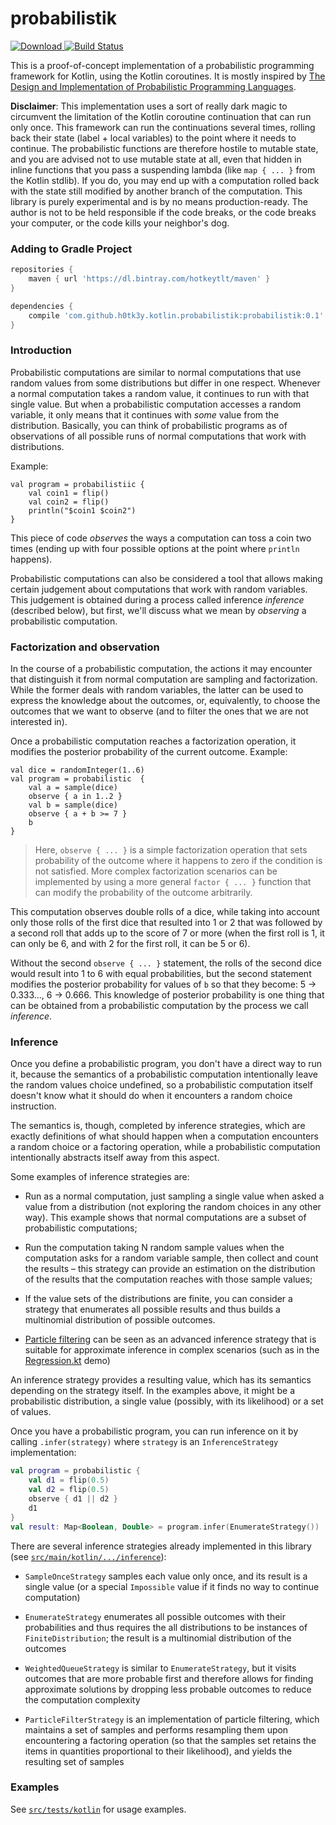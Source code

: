 probabilistik
===

[ ![Download](https://api.bintray.com/packages/hotkeytlt/maven/probabilistik/images/download.svg) ](https://bintray.com/hotkeytlt/maven/probabilistik/_latestVersion) [![Build Status](https://travis-ci.com/h0tk3y/probabilistik.svg?branch=master)](https://travis-ci.com/h0tk3y/probabilistik)

This is a proof-of-concept implementation of a probabilistic programming framework
for Kotlin, using the Kotlin coroutines. It is mostly inspired by 
[The Design and Implementation of Probabilistic Programming Languages](http://dippl.org). 

**Disclaimer**: This implementation uses a sort of really dark magic to circumvent
the limitation of the Kotlin coroutine continuation that can run only once. This 
framework can run the continuations several times, rolling back their state (label + local variables)
to the point where it needs to continue. The probabilistic functions are therefore hostile
to mutable state, and you are advised not to use mutable state at all, even that hidden in 
inline functions that you pass a suspending lambda (like `map { ... }` from the Kotlin stdlib). 
If you do, you may end up with a computation rolled back with the state still modified by another branch of the computation.
This library is purely experimental and is by no means production-ready. The author is not 
to be held responsible if the code breaks, or the code breaks your computer, or the code kills your neighbor's dog.

### Adding to Gradle Project

``` groovy
repositories {
    maven { url 'https://dl.bintray.com/hotkeytlt/maven' }
}

dependencies {
    compile 'com.github.h0tk3y.kotlin.probabilistik:probabilistik:0.1'
}
```

### Introduction

Probabilistic computations are similar to normal computations that use random values from some distributions 
but differ in one respect. Whenever a normal computation takes a random value, it continues to run with that
single value. But when a probabilistic computation accesses a random variable, it only means that
it continues with *some* value from the distribution. Basically, you can think of probabilistic programs as of 
observations of all possible runs of normal computations that work with distributions.

Example:

```
val program = probabilistiic {
    val coin1 = flip()
    val coin2 = flip()
    println("$coin1 $coin2")
}
```

This piece of code *observes* the ways a computation can toss a coin two times 
(ending up with four possible options at the point where `println` happens).

Probabilistic computations can also be considered a tool that allows making certain
judgement about computations that work with random variables. This judgement is obtained
during a process called inference *inference* (described below), but first, we'll discuss
what we mean by *observing* a probabilistic computation.

### Factorization and observation

In the course of a probabilistic computation, the actions it may encounter that distinguish it 
from normal computation are sampling and factorization. While the former deals with 
random variables, the latter can be used to express the knowledge about the outcomes, or,
equivalently, to choose the outcomes that we want to observe (and to filter the ones that 
we are not interested in).

Once a probabilistic computation reaches a factorization operation, it modifies the posterior
probability of the current outcome. Example:

```
val dice = randomInteger(1..6)
val program = probabilistic  {
    val a = sample(dice)
    observe { a in 1..2 }
    val b = sample(dice)
    observe { a + b >= 7 }
    b
}
```

> Here, `observe { ... }` is a simple factorization operation that sets probability of the 
outcome where it happens to zero if the condition is not satisfied. More complex factorization
scenarios can be implemented by using a more general `factor { ... }` function that can modify
the probability of the outcome arbitrarily.

This computation observes double rolls of a dice, while taking into account only those 
rolls of the first dice that resulted into 1 or 2 that was followed by a second roll 
that adds up to the score of 7 or more (when the first roll is 1, it can only be 6, 
and with 2 for the first roll, it can be 5 or 6).

Without the second `observe { ... }` statement, the rolls of the second dice would result 
into 1 to 6 with equal probabilities, but the second statement modifies the posterior 
probability for values of `b` so that they become: 5 → 0.333..., 6 → 0.666. This knowledge
of posterior probability is one thing that can be obtained from a probabilistic computation
by the process we call *inference*.

### Inference

Once you define a probabilistic program, you don't have a direct way to run it, because
the semantics of a probabilistic computation intentionally leave the random values choice 
undefined, so a probabilistic computation itself doesn't know what it should do when it encounters a 
random choice instruction.

The semantics is, though, completed by inference strategies, which are exactly definitions of 
what should happen when a computation encounters a random choice or a factoring operation, 
while a probabilistic computation intentionally abstracts itself away from this aspect.

Some examples of inference strategies are:

* Run as a normal computation, just sampling a single value when asked a value from a distribution (not exploring
 the random choices in any other way). This example shows that normal computations are a subset of
 probabilistic computations;
 
* Run the computation taking N random sample values when the computation asks for a 
 random variable sample, then collect and count the results – this strategy can provide 
 an estimation on the distribution of the results that the computation reaches with those sample values;
 
* If the value sets of the distributions are finite, you can consider a strategy that
 enumerates all possible results and thus builds a multinomial distribution of possible outcomes.
 
* [Particle filtering](http://dippl.org/chapters/05-particlefilter.html) can be seen as an advanced inference 
 strategy that is suitable for approximate inference in complex scenarios (such as in the 
 [Regression.kt](https://github.com/h0tk3y/probabilistik/blob/master/src/test/kotlin/Regression.kt) demo) 
 
An inference strategy provides a resulting value, which has its semantics depending on the strategy
itself. In the examples above, it might be a probabilistic distribution, a single value (possibly, with its likelihood) or 
a set of values.

Once you have a probabilistic program, you can run inference on it by calling `.infer(strategy)` where `strategy` is an 
`InferenceStrategy` implementation:

``` kotlin
val program = probabilistic {
    val d1 = flip(0.5)
    val d2 = flip(0.5)
    observe { d1 || d2 }
    d1
}
val result: Map<Boolean, Double> = program.infer(EnumerateStrategy()) 
```

There are several inference strategies already implemented in this library (see [`src/main/kotlin/.../inference`](https://github.com/h0tk3y/probabilistik/tree/master/src/main/kotlin/com/github/h0tk3y/probabilistik/inference)):

* `SampleOnceStrategy` samples each value only once, and its result is a single value (or a special `Impossible` value 
if it finds no way to continue computation)

* `EnumerateStrategy` enumerates all possible outcomes with their probabilities and thus requires the
 all distributions to be instances of `FiniteDistribution`; the result is a multinomial distribution of the outcomes
 
* `WeightedQueueStrategy` is similar to `EnumerateStrategy`, but it visits outcomes that are more probable 
 first and therefore allows for finding approximate solutions by dropping less probable outcomes to reduce
 the computation complexity
 
* `ParticleFilterStrategy` is an implementation of particle filtering, which maintains a set of samples and 
 performs resampling them upon encountering a factoring operation (so that the samples set retains the 
 items in quantities proportional to their likelihood), and yields the resulting set of samples
 
### Examples

See [`src/tests/kotlin`](https://github.com/h0tk3y/probabilistik/tree/master/src/test/kotlin) for usage examples.
